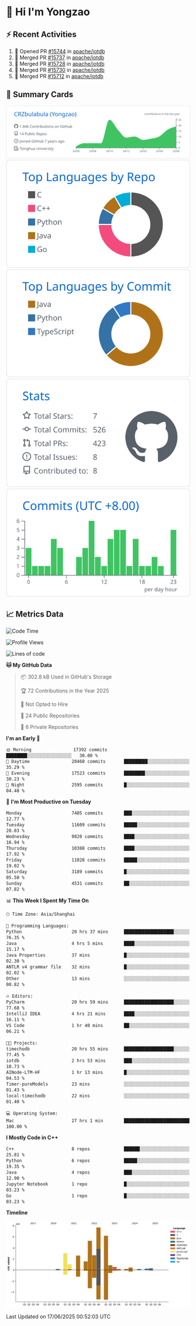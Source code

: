 # 👋 Hi I'm Yongzao

## ⚡ Recent Activities
<!--START_SECTION:activity-->
1. 💪 Opened PR [#15744](https://github.com/apache/iotdb/pull/15744) in [apache/iotdb](https://github.com/apache/iotdb)
2. 🎉 Merged PR [#15737](https://github.com/apache/iotdb/pull/15737) in [apache/iotdb](https://github.com/apache/iotdb)
3. 🎉 Merged PR [#15728](https://github.com/apache/iotdb/pull/15728) in [apache/iotdb](https://github.com/apache/iotdb)
4. 🎉 Merged PR [#15730](https://github.com/apache/iotdb/pull/15730) in [apache/iotdb](https://github.com/apache/iotdb)
5. 🎉 Merged PR [#15712](https://github.com/apache/iotdb/pull/15712) in [apache/iotdb](https://github.com/apache/iotdb)
<!--END_SECTION:activity-->

## 🎑 Summary Cards

[![](https://raw.githubusercontent.com/CRZbulabula/CRZbulabula/main/profile-summary-card-output/github/0-profile-details.svg)](https://github.com/vn7n24fzkq/github-profile-summary-cards)
[![](https://raw.githubusercontent.com/CRZbulabula/CRZbulabula/main/profile-summary-card-output/github/1-repos-per-language.svg)](https://github.com/vn7n24fzkq/github-profile-summary-cards) [![](https://raw.githubusercontent.com/CRZbulabula/CRZbulabula/main/profile-summary-card-output/github/2-most-commit-language.svg)](https://github.com/vn7n24fzkq/github-profile-summary-cards)
[![](https://raw.githubusercontent.com/CRZbulabula/CRZbulabula/main/profile-summary-card-output/github/3-stats.svg)](https://github.com/vn7n24fzkq/github-profile-summary-cards) [![](https://raw.githubusercontent.com/CRZbulabula/CRZbulabula/main/profile-summary-card-output/github/4-productive-time.svg)](https://github.com/vn7n24fzkq/github-profile-summary-cards)

## 📈 Metrics Data

<!--START_SECTION:waka-->
![Code Time](http://img.shields.io/badge/Code%20Time-929%20hrs%2023%20mins-blue)

![Profile Views](http://img.shields.io/badge/Profile%20Views-0-blue)

![Lines of code](https://img.shields.io/badge/From%20Hello%20World%20I%27ve%20Written-33.0%20million%20lines%20of%20code-blue)

**🐱 My GitHub Data** 

> 📦 302.8 kB Used in GitHub's Storage 
 > 
> 🏆 72 Contributions in the Year 2025
 > 
> 🚫 Not Opted to Hire
 > 
> 📜 24 Public Repositories 
 > 
> 🔑 6 Private Repositories 
 > 
**I'm an Early 🐤** 

```text
🌞 Morning                17392 commits       ████████░░░░░░░░░░░░░░░░░   30.00 % 
🌆 Daytime                20460 commits       █████████░░░░░░░░░░░░░░░░   35.29 % 
🌃 Evening                17523 commits       ████████░░░░░░░░░░░░░░░░░   30.23 % 
🌙 Night                  2595 commits        █░░░░░░░░░░░░░░░░░░░░░░░░   04.48 % 
```
📅 **I'm Most Productive on Tuesday** 

```text
Monday                   7405 commits        ███░░░░░░░░░░░░░░░░░░░░░░   12.77 % 
Tuesday                  11609 commits       █████░░░░░░░░░░░░░░░░░░░░   20.03 % 
Wednesday                9820 commits        ████░░░░░░░░░░░░░░░░░░░░░   16.94 % 
Thursday                 10388 commits       ████░░░░░░░░░░░░░░░░░░░░░   17.92 % 
Friday                   11028 commits       █████░░░░░░░░░░░░░░░░░░░░   19.02 % 
Saturday                 3189 commits        █░░░░░░░░░░░░░░░░░░░░░░░░   05.50 % 
Sunday                   4531 commits        ██░░░░░░░░░░░░░░░░░░░░░░░   07.82 % 
```


📊 **This Week I Spent My Time On** 

```text
🕑︎ Time Zone: Asia/Shanghai

💬 Programming Languages: 
Python                   20 hrs 37 mins      ███████████████████░░░░░░   76.35 % 
Java                     4 hrs 5 mins        ████░░░░░░░░░░░░░░░░░░░░░   15.17 % 
Java Properties          37 mins             █░░░░░░░░░░░░░░░░░░░░░░░░   02.30 % 
ANTLR v4 grammar file    32 mins             █░░░░░░░░░░░░░░░░░░░░░░░░   02.02 % 
Other                    13 mins             ░░░░░░░░░░░░░░░░░░░░░░░░░   00.82 % 

🔥 Editors: 
PyCharm                  20 hrs 59 mins      ███████████████████░░░░░░   77.68 % 
IntelliJ IDEA            4 hrs 21 mins       ████░░░░░░░░░░░░░░░░░░░░░   16.11 % 
VS Code                  1 hr 40 mins        ██░░░░░░░░░░░░░░░░░░░░░░░   06.21 % 

🐱‍💻 Projects: 
timechodb                20 hrs 55 mins      ███████████████████░░░░░░   77.45 % 
iotdb                    2 hrs 53 mins       ███░░░░░░░░░░░░░░░░░░░░░░   10.73 % 
AINode-LTM-HF            1 hr 13 mins        █░░░░░░░░░░░░░░░░░░░░░░░░   04.53 % 
Timer-pureModels         23 mins             ░░░░░░░░░░░░░░░░░░░░░░░░░   01.43 % 
local-timechodb          22 mins             ░░░░░░░░░░░░░░░░░░░░░░░░░   01.40 % 

💻 Operating System: 
Mac                      27 hrs 1 min        █████████████████████████   100.00 % 
```

**I Mostly Code in C++** 

```text
C++                      8 repos             ██████░░░░░░░░░░░░░░░░░░░   25.81 % 
Python                   6 repos             █████░░░░░░░░░░░░░░░░░░░░   19.35 % 
Java                     4 repos             ███░░░░░░░░░░░░░░░░░░░░░░   12.90 % 
Jupyter Notebook         1 repo              █░░░░░░░░░░░░░░░░░░░░░░░░   03.23 % 
Go                       1 repo              █░░░░░░░░░░░░░░░░░░░░░░░░   03.23 % 
```



**Timeline**

![Lines of Code chart](https://raw.githubusercontent.com/CRZbulabula/CRZbulabula/main/assets/bar_graph.png)


 Last Updated on 17/06/2025 00:52:03 UTC
<!--END_SECTION:waka-->


